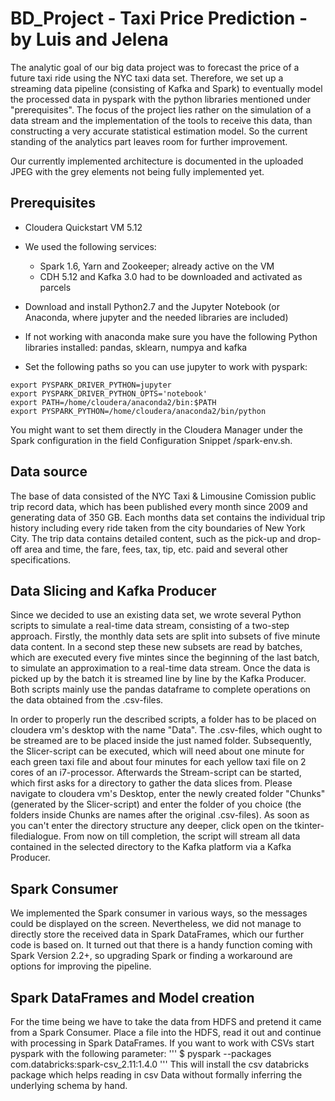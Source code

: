 # BD_Project - Taxi Price Prediction - by Luis and Jelena
The analytic goal of our big data project was to forecast the price of a future taxi ride using the NYC taxi data set. Therefore, we  set up a streaming data pipeline (consisting of Kafka and Spark) to eventually model the processed data in pyspark with the python libraries mentioned under "prerequisites". The focus of the project lies rather on the simulation of a data stream and the implementation of the tools to receive this data, than constructing a very accurate statistical estimation model. So the current standing of the analytics part leaves room for further improvement.

Our currently implemented architecture is documented in the uploaded JPEG with the grey elements not being fully implemented yet.

## Prerequisites
- Cloudera Quickstart VM 5.12
- We used the following services: 
  - Spark 1.6, Yarn and Zookeeper; already active on the VM 
  - CDH 5.12 and Kafka 3.0 had to be downloaded and activated as parcels
- Download and install Python2.7 and the Jupyter Notebook (or Anaconda, where jupyter and the needed libraries are included)
- If not working with anaconda make sure you have the following Python libraries installed: pandas, sklearn, numpya and kafka

- Set the following paths so you can use jupyter to work with pyspark:

```
export PYSPARK_DRIVER_PYTHON=jupyter
export PYSPARK_DRIVER_PYTHON_OPTS='notebook'
export PATH=/home/cloudera/anaconda2/bin:$PATH
export PYSPARK_PYTHON=/home/cloudera/anaconda2/bin/python
```

You might want to set them directly in the Cloudera Manager under the Spark configuration in the field Configuration Snippet /spark-env.sh.

## Data source
The base of data consisted of the NYC Taxi & Limousine Comission public trip record data, which has been published every month since 2009 and generating data of 350 GB. Each months data set contains the individual trip history including every ride taken from the city boundaries of New York City. The trip data contains detailed content, such as the pick-up and drop-off area and time, the fare, fees, tax, tip, etc. paid and several other specifications.

## Data Slicing and Kafka Producer
Since we decided to use an existing data set, we wrote several Python scripts to simulate a real-time data stream, consisting of a two-step approach. Firstly, the monthly data sets are split into subsets of five minute data content. In a second step these new subsets are read by batches, which are executed every five mintes since the beginning of the last batch, to simulate an approximation to a real-time data stream. Once the data is picked up by the batch it is streamed line by line by the Kafka Producer. Both scripts mainly use the pandas dataframe to complete operations on the data obtained from the .csv-files.

In order to properly run the described scripts, a folder has to be placed on cloudera vm's desktop with the name "Data". The .csv-files, which ought to be streamed are to be placed inside the just named folder. Subsequently, the Slicer-script can be executed, which will need about one minute for each green taxi file and about four minutes for each yellow taxi file on 2 cores of an i7-processor. Afterwards the Stream-script can be started, which first asks for a directory to gather the data slices from. Please navigate to cloudera vm's Desktop, enter the newly created folder "Chunks" (generated by the Slicer-script) and enter the folder of you choice (the folders inside Chunks are names after the original .csv-files). As soon as you can't enter the directory structure any deeper, click open on the tkinter-filedialogue. From now on till completion, the script will stream all data contained in the selected directory to the Kafka platform via a Kafka Producer.

## Spark Consumer
We implemented the Spark consumer in various ways, so the messages could be displayed on the screen. Nevertheless, we did not manage to directly store the received data in Spark DataFrames, which our further code is based on. It turned out that there is a handy function coming with Spark Version 2.2+, so upgrading Spark or finding a workaround are options for improving the pipeline. 

## Spark DataFrames and Model creation
 For the time being we have to take the data from HDFS and pretend it came from a Spark Consumer.
 Place a file into the HDFS, read it out and continue with processing in Spark DataFrames.
 If you want to work with CSVs start pyspark with the following parameter: 
 '''
 $ pyspark --packages com.databricks:spark-csv_2.11:1.4.0
 ''' 
This will install the csv databricks package which helps reading in csv Data without formally inferring the underlying schema by hand.

